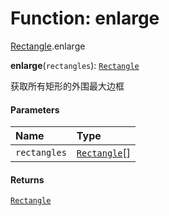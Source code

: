 # Function: enlarge

[Rectangle](/auto-docs/utils/modules/Rectangle.md).enlarge

**enlarge**(`rectangles`): [`Rectangle`](/auto-docs/utils/classes/Rectangle-1.md)

获取所有矩形的外围最大边框

#### Parameters

| Name | Type |
| :------ | :------ |
| `rectangles` | [`Rectangle`](/auto-docs/utils/classes/Rectangle-1.md)\[] |

#### Returns

[`Rectangle`](/auto-docs/utils/classes/Rectangle-1.md)
